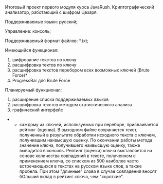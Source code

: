 Итоговый проект первого модуля курса JavaRush.
Криптографический анализатор, работающий с шифром Цезаря.

Поддерживаемые языки: русский;

Управление: консоль;

Поддерживаемый формат файлов: *.txt;

  Имеющийся функционал:
 1) шифрование текстов по ключу
 2) расшифровка тектов по ключу
 3) расшифровка текстов перебором всех возможных ключей (Brute Force)*
 4) ProgressBar для Brute Force

  Планируемый функционал:
  1) расширение списка поддерживаемых языков
  2) расшифровка текстов методом статистического анализа
  3) графический интерфейс

* - каждому из ключей, используемых при переборе, присваивается рейтинг (оценка). В выходном файле сохраняется
    текст, полученный в результате обработки исходного текста с ключем, получившим наивысшую оценку. По
    окончании работы метода значение ключа, получившего наивысшую оценку, также выводится в консиль. Рейтинг (оценка) ключа
    выставляется на сонове количества совпадений в тексте, полученном с применением ключа, со списком из 500 наиболее часто встречающихся
    в текстах на русском языке слов, а также пробела. При этом "длинные" слова в случае совпадения вносят бОльший вклад в
    рейтинг ключа, чем "короткие".
      
